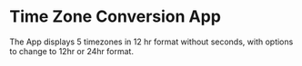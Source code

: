 # Time Zone Conversion App

The App displays 5 timezones in 12 hr format without seconds, with options to change to 12hr or 24hr format.
